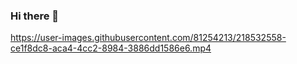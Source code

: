 ### Hi there 👋





https://user-images.githubusercontent.com/81254213/218532558-ce1f8dc8-aca4-4cc2-8984-3886dd1586e6.mp4


